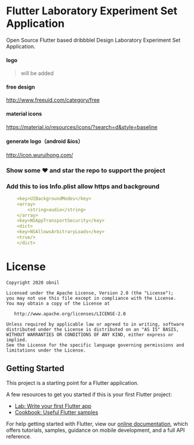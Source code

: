 # Flutter Laboratory Experiment Set Application

Open Source Flutter based dribbblel Design Laboratory Experiment Set Application.

#### logo

 > will be added


#### free design

http://www.freeuid.com/category/free

#### material icons

https://material.io/resources/icons/?search=d&style=baseline

#### generate logo（android &ios）

http://icon.wuruihong.com/

<!-- ## Features(Android & iOS)

  * [x] search online songs (Require Network Permission)
  * [x] Beautiful UI with multiple themes includes light theme and dark theme
  * [x] multiple language includes chinese and english
  * [x] Play background
  * [x] Animation
  * [x] Full Fledged Example
  * [x] Play / Stop / Pause
  * [x] Previous / Next
  * [x] Seek
  * [x] Shuffle
  * [x] Album Art
  * [x] onComplete
  * [x] onDuration / onCurrentPosition
  * [x] Favorite
  * [x] Download -->

### Show some ❤️ and star the repo to support the project

<!-- 

## Screenshots(iOS)

- #### Light theme

| ![](screenshots/image-20200301200224147.png) | ![](screenshots/Screenshot_12.png) | ![](screenshots/Screenshot_13.png) |
| -------------------------------------------- | ---------------------------------- | ---------------------------------- |
| ![](screenshots/Screenshot_15.png)           | ![](screenshots/Screenshot_14.png) | ![](screenshots/Screenshot_16.png) |

- #### Dark theme

| ![](screenshots/Screenshot_23.png) | ![](screenshots/Screenshot_24.png) | ![](screenshots/Screenshot_25.png) |
| ---------------------------------- | ---------------------------------- | ---------------------------------- |
| ![](screenshots/Screenshot_27.png) | ![](screenshots/Screenshot_26.png) | ![](screenshots/Screenshot_28.png) |

### Screenshots(Android)

<img src="screenshots/image-20200301225614146.png" height="300em" /> <img src="screenshots/image-20200301225706637.png" height="300em" /> <img src="screenshots/image-20200301225726100.png" height="300em" /> <img src="screenshots/image-20200301225840952.png" height="300em" /> 
 -->


### Add this to ios Info.plist allow https and background

```yaml
    <key>UIBackgroundModes</key>
    <array>
        <string>audio</string>
    </array>
    <key>NSAppTransportSecurity</key>
    <dict>
    <key>NSAllowsArbitraryLoads</key>
    <true/>
    </dict>
```
<!-- 
> If you found this project helpful or you learned something from the source code and want to thank me, consider buying me a cup of ☕️

<img src="https://tva1.sinaimg.cn/large/00831rSTgy1gcemhp0nxyj30e00e077o.jpg" height="200em" /> 
 -->
# License

```
Copyright 2020 obnil

Licensed under the Apache License, Version 2.0 (the "License");
you may not use this file except in compliance with the License.
You may obtain a copy of the License at

   http://www.apache.org/licenses/LICENSE-2.0

Unless required by applicable law or agreed to in writing, software
distributed under the License is distributed on an "AS IS" BASIS,
WITHOUT WARRANTIES OR CONDITIONS OF ANY KIND, either express or implied.
See the License for the specific language governing permissions and
limitations under the License.
```

## Getting Started

This project is a starting point for a Flutter application.

A few resources to get you started if this is your first Flutter project:

- [Lab: Write your first Flutter app](https://flutter.dev/docs/get-started/codelab)
- [Cookbook: Useful Flutter samples](https://flutter.dev/docs/cookbook)

For help getting started with Flutter, view our
[online documentation](https://flutter.dev/docs), which offers tutorials,
samples, guidance on mobile development, and a full API reference.
